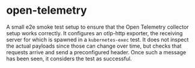 # open-telemetry

A small e2e smoke test setup to ensure that the Open Telemetry collector setup works correctly.
It configures an otlp-http exporter, the receiving server for which is spawned in a `kubernetes-exec` test.
It does not inspect the actual payloads since those can change over time, but checks that requests arrive and send a preconfigured header.
Once such a message has been seen, it considers the test as successful.
